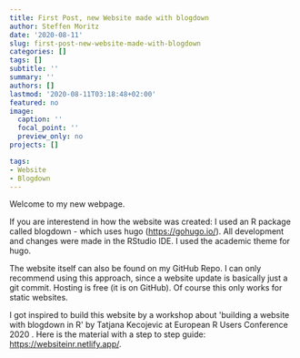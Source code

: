 ```yaml
---
title: First Post, new Website made with blogdown
author: Steffen Moritz
date: '2020-08-11'
slug: first-post-new-website-made-with-blogdown
categories: []
tags: []
subtitle: ''
summary: ''
authors: []
lastmod: '2020-08-11T03:18:48+02:00'
featured: no
image:
  caption: ''
  focal_point: ''
  preview_only: no
projects: []

tags:
- Website
- Blogdown
---
```


Welcome to my new webpage. 

If you are interestend in how the website was created:
I used an R package called blogdown - which uses hugo (https://gohugo.io/). All development and changes were made in the RStudio IDE. I used the academic theme for hugo. 

The website itself can also be found on my GitHub Repo. I can only recommend using this approach, since a website update is basically just a git commit. Hosting is free (it is on GitHub). Of course this only works for static websites.

I got inspired to build this website by a workshop about 'building a website with blogdown in R'
by Tatjana Kecojevic at European R Users Conference 2020 . Here is the material with a step to step guide: https://websiteinr.netlify.app/.